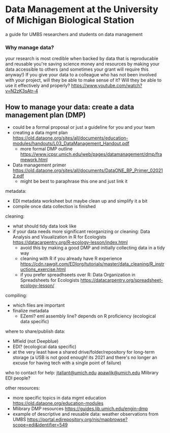 # Data Management at the University of Michigan Biological Station
a guide for UMBS researchers and students on data management

### Why manage data? 
your research is most credible when backed by data that is reproducable and reusable
you're saving science money and resources by making your data accessible to others (and sometimes your grant will require this anyway!)
If you give your data to a colleague who has not been involved with your project, will they be able to make sense of it? Will they be able to use it effectively and properly? 
https://www.youtube.com/watch?v=N2zK3sAtr-4

## How to manage your data: create a data management plan (DMP)
- could be a formal proposal or just a guideline for you and your team
- creating a data mgmt plan https://old.dataone.org/sites/all/documents/education-modules/handouts/L03_DataManagement_Handout.pdf
  - more formal DMP outline https://www.icpsr.umich.edu/web/pages/datamanagement/dmp/framework.html
- Data management primer https://old.dataone.org/sites/all/documents/DataONE_BP_Primer_020212.pdf
  - might be best to paraphrase this one and just link it

metadata:
- EDI metadata worksheet but maybe clean up and simplify it a bit
- compile once data collection is finished

cleaning:
- what should tidy data look like
- if your data needs more significant reorganizing or cleaning: Data Analysis and Visualization in R for Ecologists https://datacarpentry.org/R-ecology-lesson/index.html
  * avoid this by making a good DMP and initially collecting data in a tidy way
  - cleaning with R if you already have R experience https://cdn.rawgit.com/EDIorg/tutorials/master/data_cleaning/R_instructions_exercise.html
  - if you prefer spreadhseets over R: Data Organization in Spreadsheets for Ecologists https://datacarpentry.org/spreadsheet-ecology-lesson/

compiling:
- which files are important
- finalize metadata 
  - EZeml? eml assembly line? depends on R proficiency (ecological data specific)

where to share/publish data:
- Mfield (not Deepblue)
- EDI? (ecological data specific)
- at the very least have a shared drive/folder/repository for long-term storage (a USB is not good enough! its 2021 and there's no longer an excuse for having tech with a single point of failure)

who to contact for help:
jtallant@umich.edu
apawlik@umich.edu
Mlibrary 
EDI people?

other resources:
- more specific topics in data mgmt education https://old.dataone.org/education-modules
- Mlibrary DMP resources https://guides.lib.umich.edu/engin-dmp
- example of descriptive and reusable data: weather observations from UMBS https://portal.edirepository.org/nis/mapbrowse?scope=edi&identifier=549
